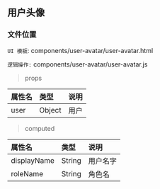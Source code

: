 ## 用户头像

### 文件位置

`UI 模板`: components/user-avatar/user-avatar.html

`逻辑操作:` components/user-avatar/user-avatar.js

> props

|  属性名      | 类型     | 说明     |
| :---------- | :------- | :------- |
| user | Object |  用户 |

> computed

|  属性名      | 类型     | 说明     |
| :---------- | :------- | :------- |
| displayName | String |  用户名字 |
| roleName |  String | 角色名 |